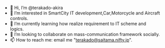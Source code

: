 - 👋 Hi, I’m @terakado-akira
- 👀 I’m interested in SmartCity IT development,Car,Motorcycle and Aircraft controls.
- 🌱 I’m currently learning how realize requirement to IT scheme and logics.
- 💞️ I’m looking to collaborate on mass-communication framework socially.
- 📫 How to reach me: email me "terakado@saitama.nifty.jp".

<!---
terakado-akira/terakado-akira is a ✨ special ✨ repository because its `README.md` (this file) appears on your GitHub profile.
You can click the Preview link to take a look at your changes.
--->
